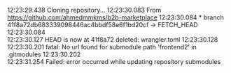 12:23:29.438	Cloning repository...
12:23:30.083	From https://github.com/ahmedmmkms/b2b-marketplace
12:23:30.084	 * branch            41f8a72db683339098446ac4bbdf58e6f1bd20cf -> FETCH_HEAD
12:23:30.084	
12:23:30.127	HEAD is now at 41f8a72 	deleted:    wrangler.toml
12:23:30.128	
12:23:30.201	fatal: No url found for submodule path 'frontend2' in .gitmodules
12:23:30.202	
12:23:31.254	Failed: error occurred while updating repository submodules